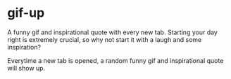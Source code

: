 # gif-up

A funny gif and inspirational quote with every new tab. Starting your day right is extremely crucial, 
so why not start it with a laugh and some inspiration?

Everytime a new tab is opened, a random funny gif and inspirational quote will show up. 
